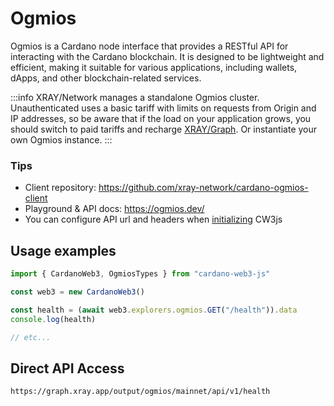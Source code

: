 # Ogmios

Ogmios is a Cardano node interface that provides a RESTful API for interacting with the Cardano blockchain. It is designed to be lightweight and efficient, making it suitable for various applications, including wallets, dApps, and other blockchain-related services.

:::info
XRAY/Network manages a standalone Ogmios cluster. Unauthenticated uses a basic tariff with limits on requests from Origin and IP addresses, so be aware that if the load on your application grows, you should switch to paid tariffs and recharge [XRAY/Graph](https://xray.app).  Or instantiate your own Ogmios instance.
:::

### Tips

* Client repository: https://github.com/xray-network/cardano-ogmios-client
* Playground & API docs: https://ogmios.dev/
* You can configure API url and headers when [initializing](/docs/initialization) CW3js

## Usage examples

```ts
import { CardanoWeb3, OgmiosTypes } from "cardano-web3-js"

const web3 = new CardanoWeb3()

const health = (await web3.explorers.ogmios.GET("/health")).data
console.log(health)

// etc...
```

## Direct API Access

```
https://graph.xray.app/output/ogmios/mainnet/api/v1/health
```